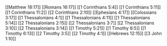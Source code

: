 [[Matthew 18:17]]
[[Romans 16:17]]
[[1 Corinthians 5:4]]
[[1 Corinthians 5:11]]
[[1 Corinthians 11:2]]
[[2 Corinthians 2:10]]
[[Ephesians 4:17]]
[[Colossians 3:17]]
[[1 Thessalonians 4:1]]
[[1 Thessalonians 4:11]]
[[1 Thessalonians 5:14]]
[[2 Thessalonians 2:15]]
[[2 Thessalonians 3:7]]
[[2 Thessalonians 3:10]]
[[2 Thessalonians 3:14]]
[[1 Timothy 5:21]]
[[1 Timothy 6:5]]
[[1 Timothy 6:13]]
[[2 Timothy 3:5]]
[[2 Timothy 4:1]]
[[Hebrews 12:15]]
[[3 John 1:10]]
